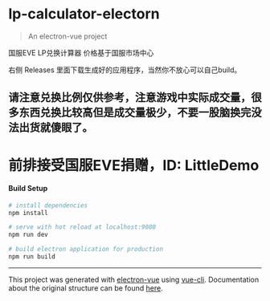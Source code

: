 # lp-calculator-electorn

> An electron-vue project

国服EVE LP兑换计算器 价格基于国服市场中心

右侧 Releases 里面下载生成好的应用程序，当然你不放心可以自己build。

## 请注意兑换比例仅供参考，注意游戏中实际成交量，很多东西兑换比较高但是成交量极少，不要一股脑换完没法出货就傻眼了。

# 前排接受国服EVE捐赠，ID: LittleDemo

#### Build Setup

``` bash
# install dependencies
npm install

# serve with hot reload at localhost:9080
npm run dev

# build electron application for production
npm run build


```

---

This project was generated with [electron-vue](https://github.com/SimulatedGREG/electron-vue) using [vue-cli](https://github.com/vuejs/vue-cli). Documentation about the original structure can be found [here](https://simulatedgreg.gitbooks.io/electron-vue/content/index.html).
